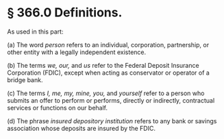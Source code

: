 # § 366.0   Definitions.

As used in this part:


(a) The word *person* refers to an individual, corporation, partnership, or other entity with a legally independent existence.


(b) The terms *we, our,* and *us* refer to the Federal Deposit Insurance Corporation (FDIC), except when acting as conservator or operator of a bridge bank.


(c) The terms *I, me, my, mine, you,* and *yourself* refer to a person who submits an offer to perform or performs, directly or indirectly, contractual services or functions on our behalf.


(d) The phrase *insured depository institution* refers to any bank or savings association whose deposits are insured by the FDIC.




